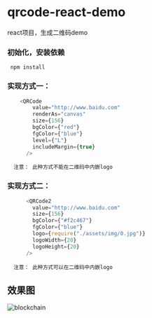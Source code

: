 # qrcode-react-demo

react项目，生成二维码demo

### 初始化，安装依赖
```  npm install ```

### 实现方式一：
```javascript
    <QRCode
        value="http://www.baidu.com"
        renderAs="canvas"
        size={156}
        bgColor={"red"}
        fgColor={"blue"}
        level={"L"}
        includeMargin={true}
      />
```
```
  注意： 此种方式不能在二维码中内嵌logo
```

### 实现方式二：
```javascript
      <QRCode2
        value="http://www.baidu.com"
        size={156}
        bgColor={"#f2c467"}
        fgColor={"blue"}
        logo={require("./assets/img/0.jpg")}
        logoWidth={20}
        logoHeight={20}
      />
```
```
  注意： 此种方式可以在二维码中内嵌logo
```

## 效果图
![blockchain](https://ss0.bdstatic.com/70cFvHSh_Q1YnxGkpoWK1HF6hhy/u=702257389,1274025419&fm=27&gp=0.jpg "区块链")
